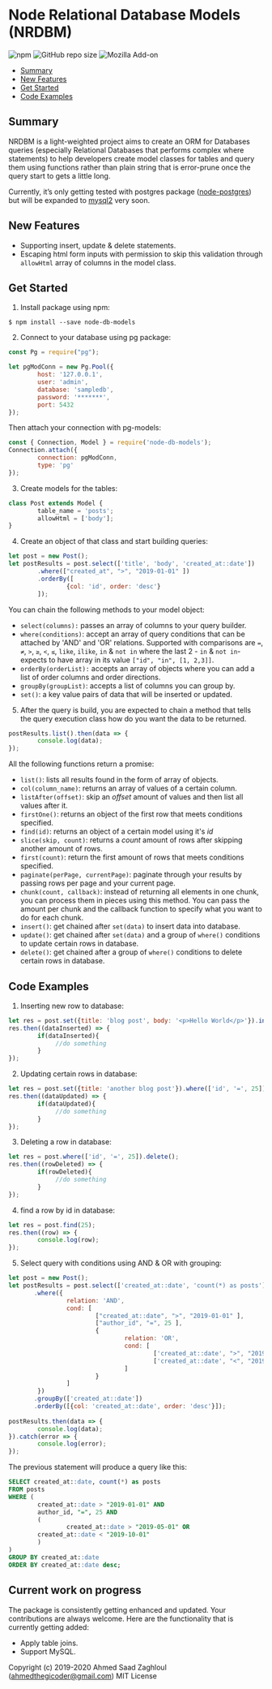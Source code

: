 # Node Relational Database Models (NRDBM)
![npm](https://img.shields.io/npm/v/node-db-models)
![GitHub repo size](https://img.shields.io/github/repo-size/Medsaad/node-db-models)
![Mozilla Add-on](https://img.shields.io/amo/dw/node-db-models)

- [Summary](#summary)
- [New Features](#new-features)
- [Get Started](#get-started)
- [Code Examples](#code-examples)

## Summary

NRDBM is a light-weighted project aims to create an ORM for Databases queries (especially Relational Databases that performs complex where statements) to help developers create model classes for tables and query them using functions rather than plain string that is error-prune once the query start to gets a little long.

Currently, it’s only getting tested with postgres package ([node-postgres](https://www.npmjs.com/package/pg)) but will be expanded to [mysql2](https://www.npmjs.com/package/mysql2) very soon.

## New Features
- Supporting insert, update & delete statements.
- Escaping html form inputs with permission to skip this validation through `allowHtml` array of columns in the model class.

## Get Started
1) Install package using npm:
```
$ npm install --save node-db-models
```
2) Connect to your database using pg package:
```javascript
const Pg = require("pg");

let pgModConn = new Pg.Pool({
        host: '127.0.0.1',
        user: 'admin',
        database: 'sampledb',
        password: '*******',
        port: 5432
});
```
Then attach your connection with pg-models:
```javascript
const { Connection, Model } = require('node-db-models');
Connection.attach({
        connection: pgModConn,
        type: 'pg'
});
```
3) Create models for the tables:
```javascript
class Post extends Model {
        table_name = 'posts';
        allowHtml = ['body'];
}
```
4) Create an object of that class and start building queries:
```javascript
let post = new Post();
let postResults = post.select(['title', 'body', 'created_at::date'])
        .where(["created_at", ">", "2019-01-01" ])
        .orderBy([
                {col: 'id', order: 'desc'}
        ]);
```
You can chain the following methods to your model object:
- `select(columns):` passes an array of columns to your query builder.
- `where(conditions)`: accept an array of query conditions that can be attached by 'AND' and 'OR' relations. Supported with comparisons are `=`, `≠`, `>`, `≥`, `<`, `≤`, `like`, `ilike`, `in` & `not in` where the last 2 - `in` & `not in`- expects to have array in its value `["id", "in", [1, 2,3]]`.
- `orderBy(orderList):` accepts an array of objects where you can add a list of order columns and order directions.
- `groupBy(groupList)`: accepts a list of columns you can group by.
- `set()`: a key value pairs of data that will be inserted or updated.
5) After the query is build, you are expected to chain a method that tells the query execution class how do you want the data to be returned.
```javascript
postResults.list().then(data => {
        console.log(data);
});
```
All the following functions return a promise:
- `list()`: lists all results found in the form of array of objects.
- `col(column_name)`: returns an array of values of a certain column.
- `listAfter(offset)`: skip an *offset* amount of  values and then list all values after it.
- `firstOne()`: returns an object of the first row that meets conditions specified.
- `find(id)`: returns an object of a certain model using it's *id*
- `slice(skip, count)`: returns a *count* amount of rows after skipping another amount of rows.
- `first(count)`: return the first amount of rows that meets conditions specified.
- `paginate(perPage, currentPage)`: paginate through your results by passing rows per page and your current page.
- `chunk(count, callback)`: instead of returning all elements in one chunk, you can process them in pieces using this method. You can pass the amount per chunk and the callback function to specify what you want to do for each chunk.
- `insert()`: get chained after `set(data)` to insert data into database.
- `update()`: get chained after `set(data)` and a group of `where()` conditions to update certain rows in database.
- `delete()`: get chained after a group of `where()` conditions to delete certain rows in database.

## Code Examples
1) Inserting new row to database:
```javascript
let res = post.set({title: 'blog post', body: '<p>Hello World</p>'}).insert();
res.then((dataInserted) => {
        if(dataInserted){
             //do something
        }
});
```
2) Updating certain rows in database:
```javascript
let res = post.set({title: 'another blog post'}).where(['id', '=', 25]).insert();
res.then((dataUpdated) => {
        if(dataUpdated){
             //do something
        }
});
```
3) Deleting a row in database:
```javascript
let res = post.where(['id', '=', 25]).delete();
res.then((rowDeleted) => {
        if(rowDeleted){
             //do something
        }
});
```
4) find a row by id in database:
```javascript
let res = post.find(25);
res.then((row) => {
        console.log(row);
});
```
5) Select query with conditions using AND & OR with grouping:
```javascript
let post = new Post();
let postResults = post.select(['created_at::date', 'count(*) as posts'])
       .where({
                relation: 'AND',
                cond: [
                        ["created_at::date", ">", "2019-01-01" ],
                        ["author_id", "=", 25 ],
                        {
                                relation: 'OR',
                                cond: [
                                        ['created_at::date', ">", "2019-05-01"],
                                        ['created_at::date', "<", "2019-10-01"],
                                ]
                        }
                ]
        })
       .groupBy(['created_at::date'])
       .orderBy([{col: 'created_at::date', order: 'desc'}]);
       
postResults.then(data => {
        console.log(data);
}).catch(error => {
        console.log(error);
});
```
The previous statement will produce a query like this:
```sql
SELECT created_at::date, count(*) as posts 
FROM posts 
WHERE (
        created_at::date > "2019-01-01" AND 
        author_id, "=", 25 AND
        (
                created_at::date > "2019-05-01" OR
        created_at::date < "2019-10-01"
        )
) 
GROUP BY created_at::date 
ORDER BY created_at::date desc;
```

## Current work on progress

The package is consistently getting enhanced and updated. Your contributions are always welcome. Here are the functionality that is currently getting added:

- Apply table joins.
- Support MySQL.

Copyright (c) 2019-2020 Ahmed Saad Zaghloul (ahmedthegicoder@gmail.com) MIT License